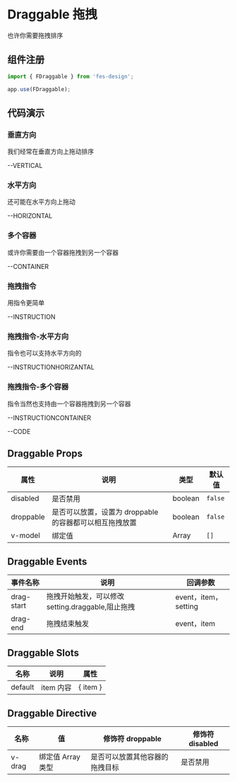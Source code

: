 # Draggable 拖拽

也许你需要拖拽排序

## 组件注册

```js
import { FDraggable } from 'fes-design';

app.use(FDraggable);
```

## 代码演示

### 垂直方向

我们经常在垂直方向上拖动排序


--VERTICAL

### 水平方向

还可能在水平方向上拖动


--HORIZONTAL

### 多个容器

或许你需要由一个容器拖拽到另一个容器


--CONTAINER

### 拖拽指令

用指令更简单


--INSTRUCTION

### 拖拽指令-水平方向

指令也可以支持水平方向的


--INSTRUCTIONHORIZANTAL

### 拖拽指令-多个容器

指令当然也支持由一个容器拖拽到另一个容器


--INSTRUCTIONCONTAINER

--CODE

## Draggable Props

| 属性      | 说明                                                    | 类型    | 默认值  |
| --------- | ------------------------------------------------------- | ------- | ------- |
| disabled  | 是否禁用                                                | boolean | `false` |
| droppable | 是否可以放置，设置为 droppable 的容器都可以相互拖拽放置 | boolean | `false` |
| v-model   | 绑定值                                                  | Array   | `[]`    |

## Draggable Events

| 事件名称   | 说明                                              | 回调参数             |
| ---------- | ------------------------------------------------- | -------------------- |
| drag-start | 拖拽开始触发，可以修改 setting.draggable,阻止拖拽 | event，item，setting |
| drag-end   | 拖拽结束触发                                      | event，item          |

## Draggable Slots

| 名称    | 说明      | 属性     |
| ------- | --------- | -------- |
| default | item 内容 | { item } |

## Draggable Directive

| 名称   | 值                | 修饰符 droppable               | 修饰符 disabled |
| ------ | ----------------- | ------------------------------ | --------------- |
| v-drag | 绑定值 Array 类型 | 是否可以放置其他容器的拖拽目标 | 是否禁用        |

